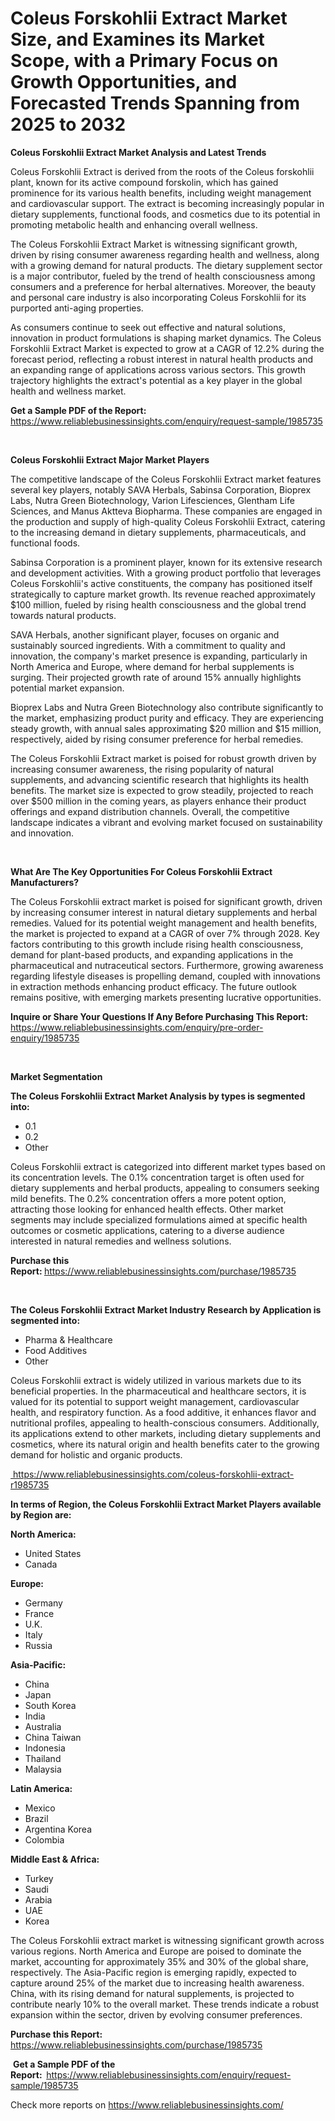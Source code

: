 <p><h1>Coleus Forskohlii Extract Market Size, and Examines its Market Scope, with a Primary Focus on Growth Opportunities, and Forecasted Trends Spanning from 2025 to 2032</h1></p><p><strong>Coleus Forskohlii Extract Market Analysis and Latest Trends</strong></p>
<p><p>Coleus Forskohlii Extract is derived from the roots of the Coleus forskohlii plant, known for its active compound forskolin, which has gained prominence for its various health benefits, including weight management and cardiovascular support. The extract is becoming increasingly popular in dietary supplements, functional foods, and cosmetics due to its potential in promoting metabolic health and enhancing overall wellness.</p><p>The Coleus Forskohlii Extract Market is witnessing significant growth, driven by rising consumer awareness regarding health and wellness, along with a growing demand for natural products. The dietary supplement sector is a major contributor, fueled by the trend of health consciousness among consumers and a preference for herbal alternatives. Moreover, the beauty and personal care industry is also incorporating Coleus Forskohlii for its purported anti-aging properties.</p><p>As consumers continue to seek out effective and natural solutions, innovation in product formulations is shaping market dynamics. The Coleus Forskohlii Extract Market is expected to grow at a CAGR of 12.2% during the forecast period, reflecting a robust interest in natural health products and an expanding range of applications across various sectors. This growth trajectory highlights the extract's potential as a key player in the global health and wellness market.</p></p>
<p><strong>Get a Sample PDF of the Report:&nbsp;</strong> <a href="https://www.reliablebusinessinsights.com/enquiry/request-sample/1985735?utm_campaign=3057&utm_medium=2&utm_source=Github&utm_content=ia&utm_term=01042025&utm_id=coleus-forskohlii-extract">https://www.reliablebusinessinsights.com/enquiry/request-sample/1985735</a></p>
<p>&nbsp;</p>
<p><strong>Coleus Forskohlii Extract Major Market Players</strong></p>
<p><p>The competitive landscape of the Coleus Forskohlii Extract market features several key players, notably SAVA Herbals, Sabinsa Corporation, Bioprex Labs, Nutra Green Biotechnology, Varion Lifesciences, Glentham Life Sciences, and Manus Aktteva Biopharma. These companies are engaged in the production and supply of high-quality Coleus Forskohlii Extract, catering to the increasing demand in dietary supplements, pharmaceuticals, and functional foods.</p><p>Sabinsa Corporation is a prominent player, known for its extensive research and development activities. With a growing product portfolio that leverages Coleus Forskohlii's active constituents, the company has positioned itself strategically to capture market growth. Its revenue reached approximately $100 million, fueled by rising health consciousness and the global trend towards natural products.</p><p>SAVA Herbals, another significant player, focuses on organic and sustainably sourced ingredients. With a commitment to quality and innovation, the company's market presence is expanding, particularly in North America and Europe, where demand for herbal supplements is surging. Their projected growth rate of around 15% annually highlights potential market expansion.</p><p>Bioprex Labs and Nutra Green Biotechnology also contribute significantly to the market, emphasizing product purity and efficacy. They are experiencing steady growth, with annual sales approximating $20 million and $15 million, respectively, aided by rising consumer preference for herbal remedies.</p><p>The Coleus Forskohlii Extract market is poised for robust growth driven by increasing consumer awareness, the rising popularity of natural supplements, and advancing scientific research that highlights its health benefits. The market size is expected to grow steadily, projected to reach over $500 million in the coming years, as players enhance their product offerings and expand distribution channels. Overall, the competitive landscape indicates a vibrant and evolving market focused on sustainability and innovation.</p></p>
<p>&nbsp;</p>
<p><strong>What Are The Key Opportunities For Coleus Forskohlii Extract Manufacturers?</strong></p>
<p><p>The Coleus Forskohlii extract market is poised for significant growth, driven by increasing consumer interest in natural dietary supplements and herbal remedies. Valued for its potential weight management and health benefits, the market is projected to expand at a CAGR of over 7% through 2028. Key factors contributing to this growth include rising health consciousness, demand for plant-based products, and expanding applications in the pharmaceutical and nutraceutical sectors. Furthermore, growing awareness regarding lifestyle diseases is propelling demand, coupled with innovations in extraction methods enhancing product efficacy. The future outlook remains positive, with emerging markets presenting lucrative opportunities.</p></p>
<p><strong>Inquire or Share Your Questions If Any Before Purchasing This Report:</strong> <a href="https://www.reliablebusinessinsights.com/enquiry/pre-order-enquiry/1985735?utm_campaign=3057&utm_medium=2&utm_source=Github&utm_content=ia&utm_term=01042025&utm_id=coleus-forskohlii-extract">https://www.reliablebusinessinsights.com/enquiry/pre-order-enquiry/1985735</a></p>
<p>&nbsp;</p>
<p><strong>Market Segmentation</strong></p>
<p><strong>The Coleus Forskohlii Extract Market Analysis by types is segmented into:</strong></p>
<p><ul><li>0.1</li><li>0.2</li><li>Other</li></ul></p>
<p><p>Coleus Forskohlii extract is categorized into different market types based on its concentration levels. The 0.1% concentration target is often used for dietary supplements and herbal products, appealing to consumers seeking mild benefits. The 0.2% concentration offers a more potent option, attracting those looking for enhanced health effects. Other market segments may include specialized formulations aimed at specific health outcomes or cosmetic applications, catering to a diverse audience interested in natural remedies and wellness solutions.</p></p>
<p><strong>Purchase this Report:&nbsp;</strong><a href="https://www.reliablebusinessinsights.com/purchase/1985735?utm_campaign=3057&utm_medium=2&utm_source=Github&utm_content=ia&utm_term=01042025&utm_id=coleus-forskohlii-extract">https://www.reliablebusinessinsights.com/purchase/1985735</a></p>
<p>&nbsp;</p>
<p><strong>The Coleus Forskohlii Extract Market Industry Research by Application is segmented into:</strong></p>
<p><ul><li>Pharma & Healthcare</li><li>Food Additives</li><li>Other</li></ul></p>
<p><p>Coleus Forskohlii extract is widely utilized in various markets due to its beneficial properties. In the pharmaceutical and healthcare sectors, it is valued for its potential to support weight management, cardiovascular health, and respiratory function. As a food additive, it enhances flavor and nutritional profiles, appealing to health-conscious consumers. Additionally, its applications extend to other markets, including dietary supplements and cosmetics, where its natural origin and health benefits cater to the growing demand for holistic and organic products.</p></p>
<p><a href="https://www.reliablebusinessinsights.com/coleus-forskohlii-extract-r1985735?utm_campaign=3057&utm_medium=2&utm_source=Github&utm_content=ia&utm_term=01042025&utm_id=coleus-forskohlii-extract">&nbsp;https://www.reliablebusinessinsights.com/coleus-forskohlii-extract-r1985735</a></p>
<p><strong>In terms of Region, the Coleus Forskohlii Extract Market Players available by Region are:</strong></p>
<p>
    <p> <strong> North America: </strong>
        <ul>
            <li>United States</li>
            <li>Canada</li>
        </ul>
        </p> 
    <p> <strong> Europe: </strong>
        <ul>
            <li>Germany</li>
            <li>France</li>
            <li>U.K.</li>
            <li>Italy</li>
            <li>Russia</li>
        </ul>
        </p> 
    <p> <strong> Asia-Pacific: </strong>
        <ul>
            <li>China</li>
            <li>Japan</li>
            <li>South Korea</li>
            <li>India</li>
            <li>Australia</li>
            <li>China Taiwan</li>
            <li>Indonesia</li>
            <li>Thailand</li>
            <li>Malaysia</li>
        </ul>
        </p> 
    <p> <strong> Latin America: </strong>
        <ul>
            <li>Mexico</li>
            <li>Brazil</li>
            <li>Argentina Korea</li>
            <li>Colombia</li>
        </ul>
        </p> 
    <p> <strong> Middle East & Africa: </strong>
        <ul>
            <li>Turkey</li>
            <li>Saudi</li>
            <li>Arabia</li>
            <li>UAE</li>
            <li>Korea</li>
        </ul>
    </p>
    </p>
<p><p>The Coleus Forskohlii extract market is witnessing significant growth across various regions. North America and Europe are poised to dominate the market, accounting for approximately 35% and 30% of the global share, respectively. The Asia-Pacific region is emerging rapidly, expected to capture around 25% of the market due to increasing health awareness. China, with its rising demand for natural supplements, is projected to contribute nearly 10% to the overall market. These trends indicate a robust expansion within the sector, driven by evolving consumer preferences.</p></p>
<p><strong>Purchase this Report: </strong><a href="https://www.reliablebusinessinsights.com/purchase/1985735?utm_campaign=3057&utm_medium=2&utm_source=Github&utm_content=ia&utm_term=01042025&utm_id=coleus-forskohlii-extract">https://www.reliablebusinessinsights.com/purchase/1985735</a></p>
<p>&nbsp;<strong>Get a Sample PDF of the Report:&nbsp;&nbsp;</strong><a href="https://www.reliablebusinessinsights.com/enquiry/request-sample/1985735?utm_campaign=3057&utm_medium=2&utm_source=Github&utm_content=ia&utm_term=01042025&utm_id=coleus-forskohlii-extract">https://www.reliablebusinessinsights.com/enquiry/request-sample/1985735</a></p>
<p><strong></strong></p>
<p>Check more reports on <a href="https://www.reliablebusinessinsights.com/?utm_campaign=3057&utm_medium=2&utm_source=Github&utm_content=ia&utm_term=01042025&utm_id=coleus-forskohlii-extract">https://www.reliablebusinessinsights.com/</a></p>